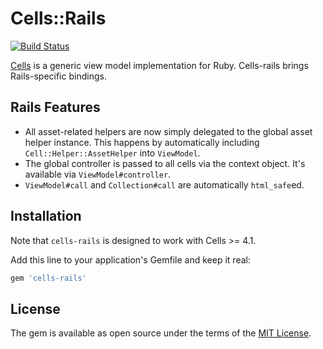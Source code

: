 # Cells::Rails
[![Build Status](https://travis-ci.org/trailblazer/cells-rails.svg?branch=master)](https://travis-ci.org/trailblazer/cells-rails)

[Cells](https://github.com/apotonick/cells) is a generic view model implementation for Ruby. Cells-rails brings Rails-specific bindings.

## Rails Features

* All asset-related helpers are now simply delegated to the global asset helper instance. This happens by automatically including `Cell::Helper::AssetHelper` into `ViewModel`.
* The global controller is passed to all cells via the context object. It's available via `ViewModel#controller`.
* `ViewModel#call` and `Collection#call` are automatically `html_safe`ed.


## Installation

Note that `cells-rails` is designed to work with Cells >= 4.1.

Add this line to your application's Gemfile and keep it real:

```ruby
gem 'cells-rails'
```

## License

The gem is available as open source under the terms of the [MIT License](http://opensource.org/licenses/MIT).
